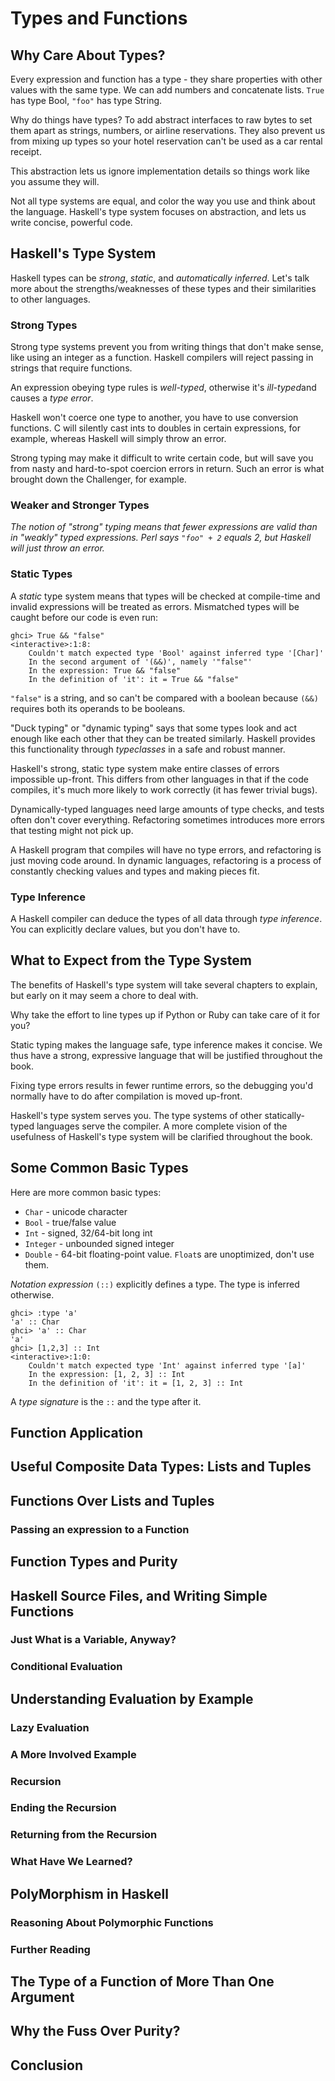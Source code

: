 # Types and Functions

## Why Care About Types?

Every expression and function has a type - they share properties with other values with the same type. We can add numbers and concatenate lists. `True` has type Bool, `"foo"` has type String.

Why do things have types? To add abstract interfaces to raw bytes to set them apart as strings, numbers, or airline reservations. They also prevent us from mixing up types so your hotel reservation can't be used as a car rental receipt.

This abstraction lets us ignore implementation details so things work like you assume they will.

Not all type systems are equal, and color the way you use and think about the language. Haskell's type system focuses on abstraction, and lets us write concise, powerful code.

## Haskell's Type System

Haskell types can be *strong*, *static*, and *automatically inferred*. Let's talk more about the strengths/weaknesses of these types and their similarities to other languages.

### Strong Types

Strong type systems prevent you from writing things that don't make sense, like using an integer as a function. Haskell compilers will reject passing in strings that require functions.

An expression obeying type rules is *well-typed*, otherwise it's *ill-typed*and causes a *type error*.

Haskell won't coerce one type to another, you have to use conversion functions. C will silently cast ints to doubles in certain expressions, for example, whereas Haskell will simply throw an error.

Strong typing may make it difficult to write certain code, but will save you from nasty and hard-to-spot coercion errors in return. Such an error is what brought down the Challenger, for example.

### Weaker and Stronger Types

*The notion of "strong" typing means that fewer expressions are valid than in "weakly" typed expressions. Perl says `"foo" + 2` equals 2, but Haskell will just throw an error.*


### Static Types

A *static* type system means that types will be checked at compile-time and
invalid expressions will be treated as errors. Mismatched types will be caught
before our code is even run:

```
ghci> True && "false"
<interactive>:1:8:
    Couldn't match expected type 'Bool' against inferred type '[Char]'
    In the second argument of '(&&)', namely '"false"'
    In the expression: True && "false"
    In the definition of 'it': it = True && "false"
```

`"false"` is a string, and so can't be compared with a boolean because `(&&)` requires both its operands to be booleans.

"Duck typing" or "dynamic typing" says that some types look and act enough
like each other that they can be treated similarly. Haskell provides this
functionality through *typeclasses* in a safe and robust manner.

Haskell's strong, static type system make entire classes of errors impossible
up-front. This differs from other languages in that if the code compiles, it's
much more likely to work correctly (it has fewer trivial bugs).

Dynamically-typed languages need large amounts of type checks, and tests often
don't cover everything. Refactoring sometimes introduces more errors that
testing might not pick up.

A Haskell program that compiles will have no type errors, and refactoring is
just moving code around. In dynamic languages, refactoring is a process of constantly checking values and types and making pieces fit. 

### Type Inference

A Haskell compiler can deduce the types of all data through *type inference*. You can explicitly declare values, but you don't have to.

## What to Expect from the Type System

The benefits of Haskell's type system will take several chapters to explain, but early on it may seem a chore to deal with.

Why take the effort to line types up if Python or Ruby can take care of it for you?

Static typing makes the language safe, type inference makes it concise. We thus have a strong, expressive language that will be justified throughout the book.

Fixing type errors results in fewer runtime errors, so the debugging you'd normally have to do after compilation is moved up-front.

Haskell's type system serves you. The type systems of other statically-typed languages serve the compiler. A more complete vision of the usefulness of Haskell's type system will be clarified throughout the book.

## Some Common Basic Types

Here are more common basic types:

* `Char` - unicode character
* `Bool` - true/false value
* `Int` - signed, 32/64-bit long int
* `Integer` - unbounded signed integer
* `Double` - 64-bit floating-point value. `Float`s are unoptimized, don't use
  them.

*Notation expression* `(::)` explicitly defines a type. The type is inferred
otherwise.

```
ghci> :type 'a'
'a' :: Char
ghci> 'a' :: Char
'a'
ghci> [1,2,3] :: Int
<interactive>:1:0:
    Couldn't match expected type 'Int' against inferred type '[a]'
    In the expression: [1, 2, 3] :: Int
    In the definition of 'it': it = [1, 2, 3] :: Int
```

A *type signature* is the `::` and the type after it.


## Function Application

## Useful Composite Data Types: Lists and Tuples

## Functions Over Lists and Tuples

### Passing an expression to a Function

## Function Types and Purity

## Haskell Source Files, and Writing Simple Functions

### Just What is a Variable, Anyway?

### Conditional Evaluation

## Understanding Evaluation by Example

### Lazy Evaluation

### A More Involved Example

### Recursion

### Ending the Recursion

### Returning from the Recursion

### What Have We Learned?

## PolyMorphism in Haskell

### Reasoning About Polymorphic Functions

### Further Reading

## The Type of a Function of More Than One Argument

## Why the Fuss Over Purity?

## Conclusion
